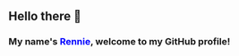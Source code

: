 ## Hello there 👋 
### My name's <span style="color:blue">Rennie</span>, welcome to my GitHub profile!
